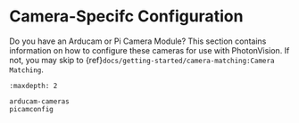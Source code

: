 # Camera-Specifc Configuration

Do you have an Arducam or Pi Camera Module? This section contains information on how to configure these cameras for use with PhotonVision. If not, you may skip to {ref}`docs/getting-started/camera-matching:Camera Matching`.

```{toctree}
:maxdepth: 2

arducam-cameras
picamconfig
```

